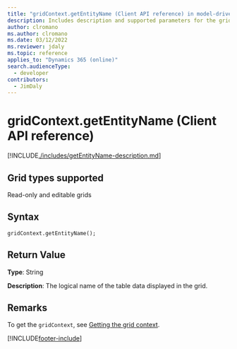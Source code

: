 ```yaml
---
title: "gridContext.getEntityName (Client API reference) in model-driven apps"
description: Includes description and supported parameters for the gridContext.getEntityName method.
author: clromano
ms.author: clromano
ms.date: 03/12/2022
ms.reviewer: jdaly
ms.topic: reference
applies_to: "Dynamics 365 (online)"
search.audienceType: 
  - developer
contributors:
  - JimDaly
---
```

# gridContext.getEntityName (Client API reference)

[!INCLUDE[./includes/getEntityName-description.md](./includes/getEntityName-description.md)]

## Grid types supported

Read-only and editable grids

## Syntax

`gridContext.getEntityName();`

## Return Value

**Type**: String

**Description**: The logical name of the table data displayed in the grid.

## Remarks

To get the `gridContext`, see [Getting the grid context](../../grids.md#bkmk_gridcontext). 

[!INCLUDE[footer-include](../../../../../../includes/footer-banner.md)]
